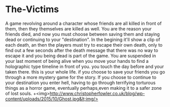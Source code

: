 # The-Victims
A game revolving around a character whose friends are all killed in front of them, then they themselves are killed as well. You are the reason your friends died, and now you must choose between saving them and staying dead or continuing to your "destination".  In the begining it'll show a clip of each death, an then the players must try to escape their own death, only to find out a few seconds after the death message that there was no way to escape it and you being dead is part of the game. You are suspended in your last moment of being alive when you move your hands to find a holographic type timeline in front of you. you touch the day before and your taken there. this is your whole life. if you choose to save your friends you go through a more mystery game for the story. If you choose to continue to your destination you enter hell, having to go through terrifying torturous things as a horror game, eventually perhaps,even making it to a safer zone of lost souls.   +&lt;img>http://www.christopherfowler.co.uk/blog/wp-content/uploads/2015/10/Ghost.jpg&lt;img/>

